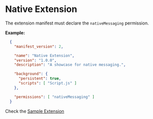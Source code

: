 # Native Extension

The extension manifest must declare the `nativeMessaging` permission.

__Example:__

```json
  {
    "manifest_version": 2,

    "name": "Native Extension",
    "version": "1.0.0",
    "description": "A showcase for native messaging.",

    "background": {
      "persistent": true,
      "scripts": [ "Script.js" ]
    },

    "permissions": [ "nativeMessaging" ]
  }

```


Check the [Sample Extension](/example/)
